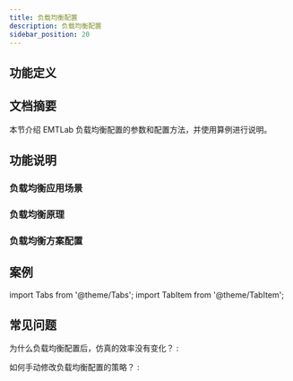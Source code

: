 ```yaml
---
title: 负载均衡配置
description: 负载均衡配置
sidebar_position: 20
---
```


## 功能定义

## 文档摘要

本节介绍 EMTLab 负载均衡配置的参数和配置方法，并使用算例进行说明。


## 功能说明
### 负载均衡应用场景

### 负载均衡原理

### 负载均衡方案配置

## 案例
import Tabs from '@theme/Tabs';
import TabItem from '@theme/TabItem';

<Tabs>
<TabItem value="case1" label="10机39节点系统负载均衡配置">


</TabItem>
</Tabs>

## 常见问题
为什么负载均衡配置后，仿真的效率没有变化？
:

如何手动修改负载均衡配置的策略？
:
